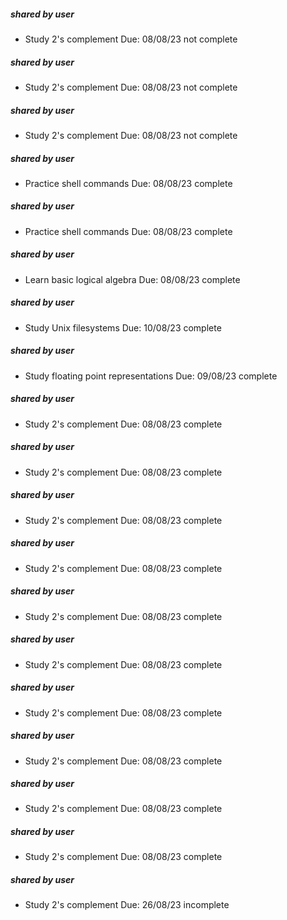 
##### shared by user
- Study 2's complement Due: 08/08/23 not complete

##### shared by user
- Study 2's complement Due: 08/08/23 not complete

##### shared by user
- Study 2's complement Due: 08/08/23 not complete

##### shared by user
- Practice shell commands Due: 08/08/23 complete

##### shared by user
- Practice shell commands Due: 08/08/23 complete

##### shared by user
- Learn basic logical algebra Due: 08/08/23 complete

##### shared by user
- Study Unix filesystems Due: 10/08/23 complete

##### shared by user
- Study floating point representations Due: 09/08/23 complete

##### shared by user
- Study 2's complement Due: 08/08/23 complete

##### shared by user
- Study 2's complement Due: 08/08/23 complete

##### shared by user
- Study 2's complement Due: 08/08/23 complete

##### shared by user
- Study 2's complement Due: 08/08/23 complete

##### shared by user
- Study 2's complement Due: 08/08/23 complete

##### shared by user
- Study 2's complement Due: 08/08/23 complete

##### shared by user
- Study 2's complement Due: 08/08/23 complete

##### shared by user
- Study 2's complement Due: 08/08/23 complete

##### shared by user
- Study 2's complement Due: 08/08/23 complete

##### shared by user
- Study 2's complement Due: 08/08/23 complete

##### shared by user
- Study 2's complement Due: 26/08/23 incomplete
